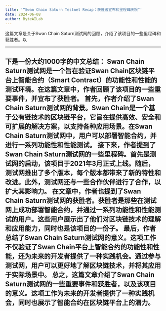 ```yaml
---
title: '“Swan Chain Saturn Testnet Recap：获胜者宣布和里程碑庆祝”'
date: 2024-06-08
author: ByteAILab
---
```


这篇文章是关于Swan Chain Saturn测试网的回顾，介绍了该项目的一些里程碑和获胜者。以

---
下是一份大约1000字的中文总结：
Swan Chain Saturn测试网是一个旨在验证Swan Chain区块链平台上智能合约（Smart Contract）的功能性和性能的测试环境。在这篇文章中，作者回顾了该项目的一些重要事件，并宣布了获胜者。
首先，作者介绍了Swan Chain Saturn测试网的背景。Swan Chain是一个基于公有链技术的区块链平台，它旨在提供高效、安全和可扩展的解决方案，以支持各种应用场景。在Swan Chain Saturn测试网中，用户可以部署智能合约，并进行一系列功能性和性能测试。
接下来，作者提到了Swan Chain Saturn测试网的一些里程碑。首先是测试网的启动，该项目于2021年3月正式上线。随后，测试网推出了多个版本，每个版本都带来了新的特性和改进。此外，测试网还与一些合作伙伴进行了合作，以扩大其影响力。
在文章中，作者也提到了Swan Chain Saturn测试网的获胜者。获胜者是那些在测试网上成功部署智能合约，并通过一系列功能性和性能测试的用户。这些用户展示出了他们对区块链技术的理解和应用能力，同时也是该项目的一份子。
最后，作者总结了Swan Chain Saturn测试网的意义。这项工作不仅验证了Swan Chain平台上智能合约的功能性和性能，还为未来的开发者提供了一种实践机会。通过参与测试网，用户可以更好地了解区块链技术，并将其应用于实际场景中。
总之，这篇文章介绍了Swan Chain Saturn测试网的一些重要事件和获胜者，以及该项目的意义。这项工作为未来的开发者提供了一种实践机会，同时也展示了智能合约在区块链平台上的潜力。
---

